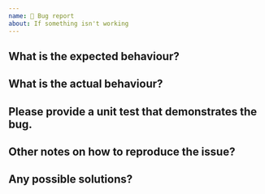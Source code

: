 ```yaml
---
name: 🐜 Bug report
about: If something isn't working
---
```


## What is the expected behaviour?



## What is the actual behaviour?



## Please provide a unit test that demonstrates the bug.



## Other notes on how to reproduce the issue?



## Any possible solutions?


